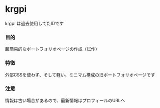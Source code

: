 # krgpi

krgpi は過去使用してたIDです

### 目的
超簡易的なポートフォリオページの作成（試作）

### 特徴
外部CSSを使わず、そして軽い、ミニマム構成の旧ポートフォリオページです

### 注意
情報は古い場合があるので、最新情報はプロフィールのURLへ
